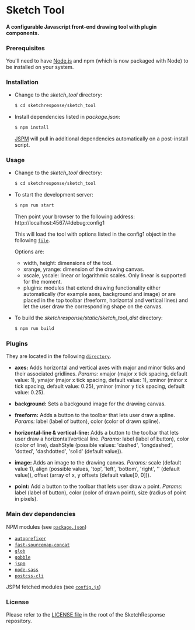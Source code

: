 # Sketch Tool
#### A configurable Javascript front-end drawing tool with plugin components.


### Prerequisites

You'll need to have [Node.js](http://nodejs.org) and npm (which is now packaged with Node) to be installed on your system.


### Installation

* Change to the *sketch_tool* directory:

  ```sh
  $ cd sketchresponse/sketch_tool
  ```

* Install dependencies listed in *package.json*:

  ```sh
  $ npm install
  ```
  [JSPM](http://jspm.io) will pull in additional dependencies automatically on a post-install script.


### Usage

* Change to the *sketch_tool* directory:

  ```sh
  $ cd sketchresponse/sketch_tool
  ```

* To start the development server:

  ```sh
  $ npm run start
  ```
  Then point your browser to the following address: http://localhost:4567/#debug:config1

  This will load the tool with options listed in the config1 object in the following [`file`](https://github.com/SketchResponse/sketchresponse/blob/master/sketch_tool/html/debugConfigs.js).

  Options are:
  * width, height: dimensions of the tool.
  * xrange, yrange: dimension of the drawing canvas.
  * xscale, yscale: linear or logarithmic scales. Only linear is supported for the moment.
  * plugins: modules that extend drawing functionality either automatically (for example axes, background and image) or are placed in the top toolbar (freeform, horizontal and vertical lines) and let the user draw the corresponding shape on the canvas.


* To build the *sketchresponse/static/sketch_tool_dist* directory:

  ```sh
  $ npm run build
  ```

### Plugins
They are located in the following [`directory`](https://github.com/SketchResponse/sketchresponse/tree/master/sketch_tool/lib/plugins/).
* **axes:**
  Adds horizontal and vertical axes with major and minor ticks and their associated gridlines. *Params:* xmajor (major x tick spacing, default value: 1), ymajor (major x tick spacing, default value: 1), xminor (minor x tick spacing, default value: 0.25), yminor (minor y tick spacing, default value: 0.25).

* **background:**
  Sets a backgound image for the drawing canvas.

* **freeform:**
  Adds a button to the toolbar that lets user draw a spline. *Params:* label (label of button), color (color of drawn spline).

* **horizontal-line & vertical-line:**
  Adds a button to the toolbar that lets user draw a horizontal/vertical line. *Params:* label (label of button), color (color of line), dashStyle (possible values: 'dashed', 'longdashed', 'dotted', 'dashdotted', 'solid' (default value)).

* **image:**
  Adds an image to the drawing canvas. *Params:* scale (default value 1), align (possible values, 'top', 'left', 'bottom', 'right', '' (default value)), offset (array of x, y offsets (default value[0, 0])).

* **point:**
  Add a button to the toolbar that lets user draw a point. *Params:* label (label of button), color (color of drawn point), size (radius of point in pixels).


### Main dev dependencies

NPM modules (see [`package.json`](https://github.com/SketchResponse/sketchresponse/blob/master/sketch_tool/package.json))
* [`autoprefixer`](https://www.npmjs.com/package/autoprefixer)
* [`fast-sourcemap-concat`](https://www.npmjs.com/package/fast-sourcemap-concat)
* [`glob`](https://www.npmjs.com/package/glob)
* [`gobble`](https://www.npmjs.com/package/gobble)
* [`jspm`](https://www.npmjs.com/package/jspm)
* [`node-sass`](https://www.npmjs.com/package/node-sass)
* [`postcss-cli`](https://www.npmjs.com/package/postcss-cli)

JSPM fetched modules (see [`config.js`](https://github.com/SketchResponse/sketchresponse/blob/master/sketch_tool/config.js))

### License

Please refer to the [LICENSE file](https://github.com/SketchResponse/sketchresponse/blob/master/LICENSE) in the root of the SketchResponse repository.
